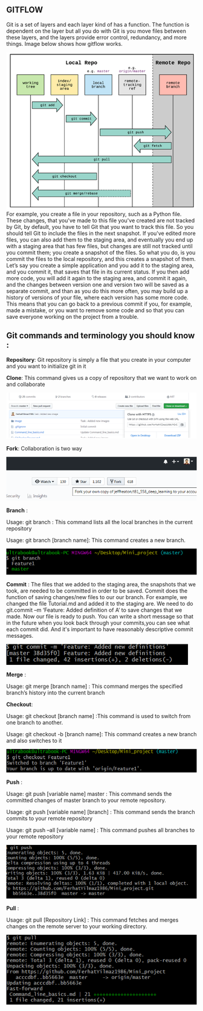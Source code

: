 ## GITFLOW  
   
 Git is a set of layers and each layer kind of has a function. The function is dependent on the layer but all you do with Git is you move files between these layers, and the layers provide error control, redundancy, and more things. Image below shows how gitflow works.  
  
 ![git flow](/image/gitflow.png)
 For example, you create a file in your repository, such as a Python file. These changes, that you've made to this file you've created are not tracked by Git, by default, you have to tell Git that you want to track this file. So you should tell Git to include the files in the next snapshot. If you've edited more files, you can also add them to the staging area, and eventually you end up with a staging area that has few files, but changes are still not tracked until you commit them; you create a snapshot of the files. So what you do, is you commit the files to the local repository, and this creates a snapshot of them.  
 Let’s say you create a simple application and you add it to the staging area, and you commit it, that saves that file in its current status. If you then add more code, you will add it again to the staging area, and commit it again, and the changes between version one and version two will be saved as a separate commit, and than as you do this more often, you may build up a history of versions of your file, where each version has some more code. This means that you can go back to a previous commit if you, for example, made a mistake, or you want to remove some code and so that you can save everyone working on the project from a trouble. 
  
## Git commands and terminology you should know :
  
**Repository**: Git repository is simply a file that you create in your computer and you want to initialize git in it  
  
**Clone**: This command gives us a copy of repository that we want to work on and collaborate  
  
 ![Git Clone](/image/clone2.png)  
  
**Fork**: Collaboration is two way  
  
 ![Git Fork](/image/fork.png)  
  
**Branch** :  
  
Usage: git branch : This command lists all the local branches in the current repository  
     
Usage: git branch [branch name]: This command creates a new branch.
  
![Git branch](/image/branch.png)  
  
**Commit** : The files that we added to the staging area, the snapshots that we took, are needed to be committed in order to be saved. Commit does the function of saving changes/new files to our our branch. For example, we changed the file Tutorial.md and added it to the staging are. We need to do git.commit –m ‘Feature: Added definition of A’ to save changes that we made. Now our file is ready to push. You can write a short message so that in the future when you look back through your commits,you can see what each commit did. And it's important to have reasonably descriptive commit messages.  
  
![Git commit](/image/commit.png)  
  
**Merge** :
      
Usage: git merge [branch name] : This command merges the specified branch’s history into the current branch

**Checkout**:  
  
Usage: git checkout [branch name] :This command is used to switch from one branch to another.  
  
Usage: git checkout -b [branch name]: This command creates a new branch and also switches to it  
  
![Git checkout](/image/checkout.png)  
  
**Push** :  
    
Usage: git push [variable name] master  : This command sends the committed changes of master branch to your remote repository.  
  
Usage: git push [variable name] [branch] : This command sends the branch commits to your remote repository  
  
Usage: git push –all [variable name] : This command pushes all branches to your remote repository  
  
![Git push](/image/push.png)  
  
**Pull** : 
  
Usage: git pull [Repository Link] : This command fetches and merges changes on the remote server to your working directory.
  
![Git pull](/image/pull.png) 
